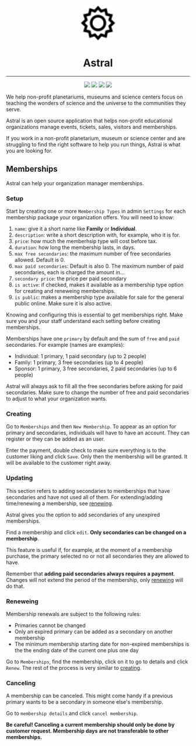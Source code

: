 <p align="center">
  <img src="https://raw.githubusercontent.com/anderfernandes/astral/refs/heads/beta/server/storage/app/public/logo.svg" width="100" />
</p>

<h1 align="center">Astral</h1>

<hr />

<p align="center">
  <img src="https://img.shields.io/badge/version-2.0.0--alpha.0-black" />
  <img src="https://img.shields.io/github/issues/anderfernandes/astral" />
  <img src="https://img.shields.io/github/stars/anderfernandes/astral" />
  <img src="https://img.shields.io/github/license/anderfernandes/astral" />
</p>

We help non-profit planetariums, museums and science centers focus on teaching the wonders of science and the universe to the communities they serve.

Astral is an open source application that helps non-profit educational organizations manage events, tickets, sales, visitors and memberships.

If you work in a non-profit planetarium, museum or science center and are struggling to find the right software to help you run things, Astral is what you are looking for.

## Memberships

Astral can help your organization manager memberships.

### Setup

Start by creating one or more `Membership Types` in admin `Settings` for each membership package your organization offers. You will need to know:

1. `name`: give it a short name like **Family** or **Individual**.
2. `description`: write a short description with, for example, who it is for.
3. `price`: how much the memberhsip type will cost before tax.
4. `duration`: how long the membership lasts, in days.
5. `max free secondaries`: the maximum number of free secondaries allowed. Default is 0.
6. `max paid secondaries`: Default is also 0. The maximum number of paid secondaries, each is charged the amount in...
7. `secondary price`: the price per paid secondary
8. `is active`: if checked, makes it available as a membership type option for creating and reneweing memberships.
9. `is public`: makes a membership type available for sale for the general public online. Make sure it is also active.

Knowing and configuring this is essential to get memberships right. Make sure you and your staff understand each setting before creating memberships.

Memberships have one `primary` by default and the sum of `free` and `paid` secondaries. For example (names are examples):

- Individual: 1 primary, 1 paid secondary (up to 2 people)
- Family: 1 primary, 3 free secondaries (up to 4 people)
- Sponsor: 1 primary, 3 free secondaries, 2 paid secondaries (up to 6 people)

Astral will always ask to fill all the free secondaries before asking for paid secondaries. Make sure to change the number of free and paid secondaries to adjust to what your organization wants.

### Creating

Go to `Memberships` and then `New Membership`. To appear as an option for primary and secondaries, individuals will have to have an account. They can register or they can be added as an user.

Enter the payment, double check to make sure everything is to the customer liking and click `Save`. Only then the membership will be granted. It will be available to the customer right away.

### Updating

This section refers to adding secondaries to memberships that have secondaries and have not used all of them. For extending/adding time/renewing a membership, see [renewing](#reneweing).

Astral gives you the option to add secondaries of any unexpired memberships.

Find a membership and click `edit`. **Only secondaries can be changed on a membership**.

This feature is useful if, for example, at the moment of a membership purchase, the primary selected no or not all secondaries they are allowed to have.

Remember that **adding paid secondaries always requires a payment**. Changes will not extend the period of the membership, only [renewing](#reneweing) will do that.

### Reneweing

Membership renewals are subject to the following rules:

- Primaries cannot be changed
- Only an expired primary can be added as a secondary on another membership
- The minimum membership starting date for non-expired memberships is the the ending date of the current one plus one day

Go to `Memberships`, find the membership, click on it to go to details and click `Renew`. The rest of the process is very similar to [creating](#creating).

### Canceling

A membership can be canceled. This might come handy if a previous primary wants to be a secondary in someone else's membership.

Go to `membership details` and click `cancel membership`.

**Be careful! Canceling a current membership should only be done by customer request. Membership days are not transferable to other memberships.**
